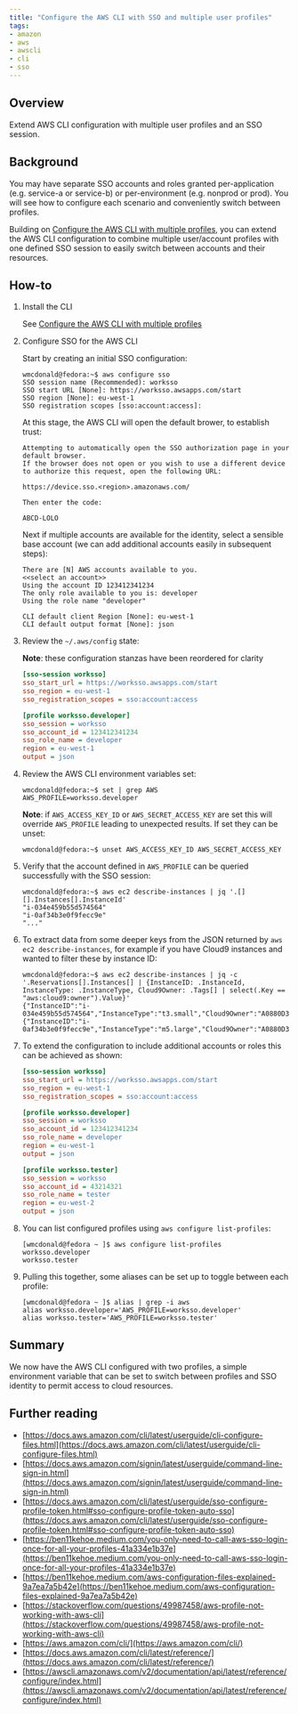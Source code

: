 ```yaml
---
title: "Configure the AWS CLI with SSO and multiple user profiles"
tags:
- amazon
- aws
- awscli
- cli
- sso
---
```


## Overview
Extend AWS CLI configuration with multiple user profiles and an SSO session.

## Background
You may have separate SSO accounts and roles granted  per-application (e.g. service-a or service-b) or per-environment (e.g.  nonprod or prod). You will see how to configure each scenario and conveniently switch between profiles. 


Building on [Configure the AWS CLI with multiple profiles](https://wmcdonald404.co.uk/2024/02/21/aws-cli-configure-with-profiles.html), you can extend the AWS CLI configuration to combine multiple user/account profiles with one defined SSO session to easily switch between accounts and their resources.


## How-to
1. Install the CLI

    See [Configure the AWS CLI with multiple profiles](https://wmcdonald404.co.uk/2024/02/21/aws-cli-configure-with-profiles.html)

2. Configure SSO for the AWS CLI

    Start by creating an initial SSO configuration:

    ```shell
    wmcdonald@fedora:~$ aws configure sso
    SSO session name (Recommended): worksso
    SSO start URL [None]: https://worksso.awsapps.com/start
    SSO region [None]: eu-west-1
    SSO registration scopes [sso:account:access]:
    ```

    At this stage, the AWS CLI will open the default brower, to establish trust:
    
    ```shell
    Attempting to automatically open the SSO authorization page in your default browser.
    If the browser does not open or you wish to use a different device to authorize this request, open the following URL:

    https://device.sso.<region>.amazonaws.com/
    
    Then enter the code:

    ABCD-LOLO
    ```
    
    Next if multiple accounts are available for the identity, select a sensible base account (we can add additional accounts easily in subsequent steps):
    
    ```shell
    There are [N] AWS accounts available to you.
    <<select an account>>
    Using the account ID 123412341234
    The only role available to you is: developer
    Using the role name "developer"

    CLI default client Region [None]: eu-west-1
    CLI default output format [None]: json
    ```

3. Review the `~/.aws/config` state:

    **Note**: these configuration stanzas have been reordered for clarity

    ```ini
    [sso-session worksso]
    sso_start_url = https://worksso.awsapps.com/start
    sso_region = eu-west-1
    sso_registration_scopes = sso:account:access

    [profile worksso.developer]
    sso_session = worksso
    sso_account_id = 123412341234
    sso_role_name = developer
    region = eu-west-1
    output = json
    ```

4. Review the AWS CLI environment variables set:

    ```shell
    wmcdonald@fedora:~$ set | grep AWS
    AWS_PROFILE=worksso.developer
    ```
    
    **Note**: if `AWS_ACCESS_KEY_ID` or `AWS_SECRET_ACCESS_KEY` are set this will override `AWS_PROFILE` leading to unexpected results. If set they can be unset:

    ```shell
    wmcdonald@fedora:~$ unset AWS_ACCESS_KEY_ID AWS_SECRET_ACCESS_KEY
    ```

5. Verify that the account defined in `AWS_PROFILE` can be queried successfully with the SSO session:

    ```shell
    wmcdonald@fedora:~$ aws ec2 describe-instances | jq '.[][].Instances[].InstanceId'
    "i-034e459b55d574564"
    "i-0af34b3e0f9fecc9e"
    "..."
    ```

6. To extract data from some deeper keys from the JSON returned by `aws ec2 describe-instances`, for example if you have Cloud9 instances and wanted to filter these by instance ID:

    ```shell
    wmcdonald@fedora:~$ aws ec2 describe-instances | jq -c '.Reservations[].Instances[] | {InstanceID: .InstanceId, InstanceType: .InstanceType, Cloud9Owner: .Tags[] | select(.Key == "aws:cloud9:owner").Value}'
    {"InstanceID":"i-034e459b55d574564","InstanceType":"t3.small","Cloud9Owner":"A0880D35011EEA187F057:bob.typeytype"}
    {"InstanceID":"i-0af34b3e0f9fecc9e","InstanceType":"m5.large","Cloud9Owner":"A0880D35011EEA187F057:alan.syscall"}
    ```

7. To extend the configuration to include additional accounts or roles this can be achieved as shown:

    ```ini
    [sso-session worksso]
    sso_start_url = https://worksso.awsapps.com/start
    sso_region = eu-west-1
    sso_registration_scopes = sso:account:access

    [profile worksso.developer]
    sso_session = worksso
    sso_account_id = 123412341234
    sso_role_name = developer
    region = eu-west-1
    output = json

    [profile worksso.tester]
    sso_session = worksso
    sso_account_id = 43214321
    sso_role_name = tester
    region = eu-west-2
    output = json
    ```

8. You can list configured profiles using `aws configure list-profiles`:

    ```shell
    [wmcdonald@fedora ~ ]$ aws configure list-profiles 
    worksso.developer
    worksso.tester
    ```

9. Pulling this together, some aliases can be set up to toggle between each profile:

    ```shell
    [wmcdonald@fedora ~ ]$ alias | grep -i aws 
    alias worksso.developer='AWS_PROFILE=worksso.developer'
    alias worksso.tester='AWS_PROFILE=worksso.tester'
    ```

## Summary
We now have the AWS CLI configured with two profiles, a simple environment variable that can be set to switch between profiles and SSO identity to permit access to cloud resources.

## Further reading
- [https://docs.aws.amazon.com/cli/latest/userguide/cli-configure-files.html](https://docs.aws.amazon.com/cli/latest/userguide/cli-configure-files.html)
- [https://docs.aws.amazon.com/signin/latest/userguide/command-line-sign-in.html](https://docs.aws.amazon.com/signin/latest/userguide/command-line-sign-in.html)
- [https://docs.aws.amazon.com/cli/latest/userguide/sso-configure-profile-token.html#sso-configure-profile-token-auto-sso](https://docs.aws.amazon.com/cli/latest/userguide/sso-configure-profile-token.html#sso-configure-profile-token-auto-sso)
- [https://ben11kehoe.medium.com/you-only-need-to-call-aws-sso-login-once-for-all-your-profiles-41a334e1b37e](https://ben11kehoe.medium.com/you-only-need-to-call-aws-sso-login-once-for-all-your-profiles-41a334e1b37e)
- [https://ben11kehoe.medium.com/aws-configuration-files-explained-9a7ea7a5b42e](https://ben11kehoe.medium.com/aws-configuration-files-explained-9a7ea7a5b42e)
- [https://stackoverflow.com/questions/49987458/aws-profile-not-working-with-aws-cli](https://stackoverflow.com/questions/49987458/aws-profile-not-working-with-aws-cli)
- [https://aws.amazon.com/cli/](https://aws.amazon.com/cli/)
- [https://docs.aws.amazon.com/cli/latest/reference/](https://docs.aws.amazon.com/cli/latest/reference/)
- [https://awscli.amazonaws.com/v2/documentation/api/latest/reference/configure/index.html](https://awscli.amazonaws.com/v2/documentation/api/latest/reference/configure/index.html)
